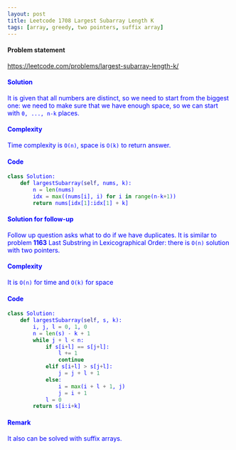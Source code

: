 ```yaml
---
layout: post
title: Leetcode 1708 Largest Subarray Length K
tags: [array, greedy, two pointers, suffix array]
---
```


#### Problem statement

<a href="https://leetcode.com/problems/largest-subarray-length-k/"> <font color = blue>https://leetcode.com/problems/largest-subarray-length-k/

#### Solution
It is given that all numbers are distinct, so we need to start from the biggest one: we need to make sure that we have enough space, so we can start with `0, ..., n-k` places.

#### Complexity
Time complexity is `O(n)`, space is `O(k)` to return answer.

#### Code
```python
class Solution:
    def largestSubarray(self, nums, k):
        n = len(nums)
        idx = max((nums[i], i) for i in range(n-k+1))
        return nums[idx[1]:idx[1] + k]
```

#### Solution for follow-up
Follow up question asks what to do if we have duplicates. It is similar to problem **1163** Last Substring in Lexicographical Order: there is `O(n)` solution with two pointers.

#### Complexity
It is `O(n)` for time and `O(k)` for space

#### Code
```python
class Solution:
    def largestSubarray(self, s, k):
        i, j, l = 0, 1, 0
        n = len(s) - k + 1
        while j + l < n:
            if s[i+l] == s[j+l]:
                l += 1
                continue
            elif s[i+l] > s[j+l]:
                j = j + l + 1
            else:
                i = max(i + l + 1, j)
                j = i + 1
            l = 0
        return s[i:i+k]
```

#### Remark
It also can be solved with suffix arrays.


